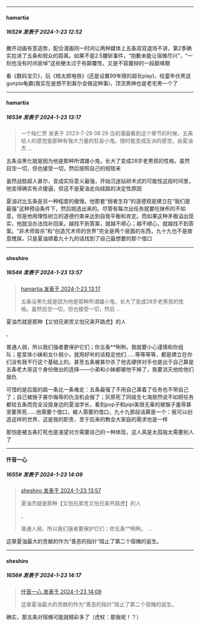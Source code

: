 
*****

####  hamartia  
##### 1652#       发表于 2024-1-23 12:52

撇开动画有意造势，配合漫画同一时间让两种媒体上五条双双退场不讲，第2季确实拉进了五条和观众的距离。如果不是2.5腰斩事件，“抱歉未能让宿傩尽兴”，“一刻也没有时间哀悼”这些梗太过于有颠覆性，又是不容置辩的一段巅峰期

看《数码宝贝》，玩《桃太郎电铁》(还是设置99年限的超长play)，给童年伏黑送gunpla龟霸(我实在是想不到甚尔会做这种事)，顶流男神也是老宅男一个了


*****

####  hamartia  
##### 1653#       发表于 2024-1-23 13:17

<blockquote>一个陆仁贾 发表于 2023-7-29 08:29
当初漫画看到这个章节的时候，五条给人的感觉是那种有强大力量的狂妄小鬼，随时能变成反派的感觉，由夏油杰 ...</blockquote>
五条没黑化就是因为他是那种所谓雄小鬼，长大了变成28岁老男孩的性格。虽然目空一切，但也接受一切，然后按照自己的规矩来

虽然战胜超人甚尔，变成实际意义最强，开始沉迷钻研术式的可能性这段时间里，他变得确实有点傻逼，但这不是夏油走向歧路的决定性原因

夏油对比五条是另一种程度的傲慢。他那套“弱者生存”的道德观是建立在“我们是最强”这种预设条件下，然后挑选出来的。尽管有每次出任务就要吃抹布的不如意，但是他用理性树立的道德约束来达到自我平衡和肯定。而如果这种矛盾溢出现实，他就没办法找补回来，越找不到答案，就越不顺心；越不顺心，就越找不到答案。“非术师皆杀”和“创造咒术师的世界”完全是两个层面的东西，九十九也不是故意搅屎，只是夏油顺着九十九的话找到了自己最想要的那个借口


*****

####  sheshiro  
##### 1654#       发表于 2024-1-23 13:57

<blockquote><a href="httphttps://bbs.saraba1st.com/2b/forum.php?mod=redirect&amp;goto=findpost&amp;pid=63744711&amp;ptid=2009761" target="_blank">hamartia 发表于 2024-1-23 13:17</a>

五条没黑化就是因为他是那种所谓雄小鬼，长大了变成28岁老男孩的性格。虽然目空一切，但也接受一切，然后 ...</blockquote>
夏油杰就是那种【又怕兄弟苦又怕兄弟开路虎】的人

、

普通人弱，所以我们强者要保护它们；你五条**咧咧，我就要小心谨慎和你组队；星浆体小妹和女仆弱小，就用好听的话稳定他们……等等等等，都是建立在你们没有我不行这个基础上的。甚至五条被甚尔杀了他去硬拼对手也是出于自己算是五条老大哥这个身份做出的选择——小弟和小妹都被他干掉了，我要消灭他给他们报仇 

可惜的是后面的路一条比一条难走：五条最强了不用自己罩着了任务也不带自己了；自己被猴子甚尔侮辱的仇没机会报了；灰原死了同级生七海居然说不如把任务都给五条而完全没提身边的夏油学长，看到pop子和pipi美很无辜的被猴子羞辱甚至要弄死……他需要个借口，被人需要的借口，九十九那段话算是一个：我可以创造这样的世界，这是我的职责，至于后来的教会大家庭的需求也是一样

那怕是被五条打死也是渴望对方需要自己的一种体现，这人真是太孤独太需要别人了


*****

####  仟音一心  
##### 1655#       发表于 2024-1-23 14:09

<blockquote><a href="httphttps://bbs.saraba1st.com/2b/forum.php?mod=redirect&amp;goto=findpost&amp;pid=63745131&amp;ptid=2009761" target="_blank">sheshiro 发表于 2024-1-23 13:57</a>

夏油杰就是那种【又怕兄弟苦又怕兄弟开路虎】的人

、

普通人弱，所以我们强者要保护它们；你五条**咧咧， ...</blockquote>
这章夏油最大的贡献的作为“善恶的指针”阻止了第二个宿傩的诞生。


*****

####  sheshiro  
##### 1656#       发表于 2024-1-23 14:17

<blockquote><a href="httphttps://bbs.saraba1st.com/2b/forum.php?mod=redirect&amp;goto=findpost&amp;pid=63745283&amp;ptid=2009761" target="_blank">仟音一心 发表于 2024-1-23 14:09</a>

这章夏油最大的贡献的作为“善恶的指针”阻止了第二个宿傩的诞生。</blockquote>
确实，那五条对宿傩可能就精彩多了（虎杖：那我呢！？）

